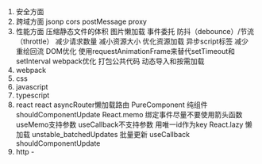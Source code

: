 1. 安全方面
2. 跨域方面
  jsonp
  cors
  postMessage
  proxy
3. 性能方面
  压缩静态文件的体积
  图片懒加载
  事件委托
  防抖（debounce）/节流（throttle）
  减少请求数量
  减小资源大小 
  优化资源加载 异步script标签
  减少重绘回流
  DOM优化
  使用requestAnimationFrame来替代setTimeout和setInterval
  webpack优化 打包公共代码 动态导入和按需加载
4. webpack
5. css
6. javascript
7. typescript
8. react
  react asyncRouter懒加载路由
  PureComponent 纯组件 shouldComponentUpdate React.memo
  绑定事件尽量不要使用箭头函数
  useMemo支持参数 useCallback不支持参数
  用唯一id作为key
  React.lazy 懒加载
  unstable_batchedUpdates 批量更新
  useCallback shouldComponentUpdate
9. http -
